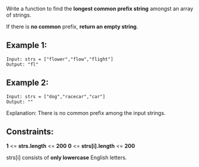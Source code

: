 Write a function to find the **longest common prefix string** amongst an array of strings.

If there is **no common** prefix, **return an empty string**.

## Example 1:
```
Input: strs = ["flower","flow","flight"]
Output: "fl"
```

## Example 2:
```
Input: strs = ["dog","racecar","car"]
Output: ""
```

Explanation: There is no common prefix among the input strings.

## Constraints:

**1** <= **strs.length** <= **200**
**0** <= **strs[i].length** <= **200**

strs[i] consists of **only lowercase** English letters.